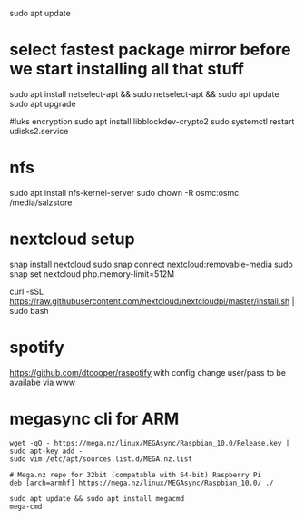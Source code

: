 sudo apt update
# select fastest package mirror before we start installing all that stuff
sudo apt install netselect-apt && sudo netselect-apt && sudo apt update
sudo apt upgrade

#luks encryption
sudo apt install libblockdev-crypto2 
sudo systemctl restart udisks2.service


# nfs
sudo apt install nfs-kernel-server
sudo chown -R osmc:osmc /media/salzstore

# nextcloud setup
snap install nextcloud
sudo snap connect nextcloud:removable-media
sudo snap set nextcloud php.memory-limit=512M

curl -sSL https://raw.githubusercontent.com/nextcloud/nextcloudpi/master/install.sh | sudo bash


# spotify
https://github.com/dtcooper/raspotify
with config change user/pass to be availabe via www


# megasync cli for ARM
```
wget -qO - https://mega.nz/linux/MEGAsync/Raspbian_10.0/Release.key | sudo apt-key add -
sudo vim /etc/apt/sources.list.d/MEGA.nz.list
```
```
# Mega.nz repo for 32bit (compatable with 64-bit) Raspberry Pi
deb [arch=armhf] https://mega.nz/linux/MEGAsync/Raspbian_10.0/ ./
```

```
sudo apt update && sudo apt install megacmd
mega-cmd
```
